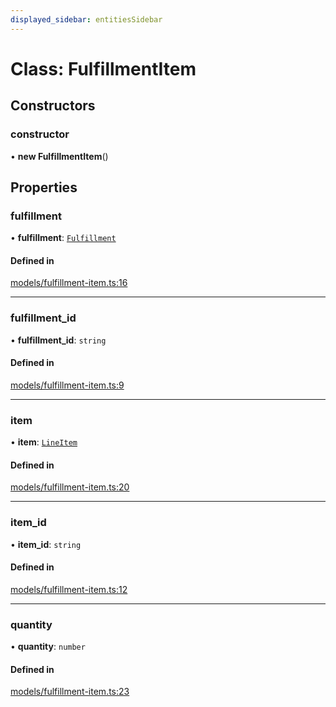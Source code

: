 ```yaml
---
displayed_sidebar: entitiesSidebar
---
```


# Class: FulfillmentItem

## Constructors

### constructor

• **new FulfillmentItem**()

## Properties

### fulfillment

• **fulfillment**: [`Fulfillment`](Fulfillment.md)

#### Defined in

[models/fulfillment-item.ts:16](https://github.com/medusajs/medusa/blob/c4c83c971/packages/medusa/src/models/fulfillment-item.ts#L16)

___

### fulfillment\_id

• **fulfillment\_id**: `string`

#### Defined in

[models/fulfillment-item.ts:9](https://github.com/medusajs/medusa/blob/c4c83c971/packages/medusa/src/models/fulfillment-item.ts#L9)

___

### item

• **item**: [`LineItem`](LineItem.md)

#### Defined in

[models/fulfillment-item.ts:20](https://github.com/medusajs/medusa/blob/c4c83c971/packages/medusa/src/models/fulfillment-item.ts#L20)

___

### item\_id

• **item\_id**: `string`

#### Defined in

[models/fulfillment-item.ts:12](https://github.com/medusajs/medusa/blob/c4c83c971/packages/medusa/src/models/fulfillment-item.ts#L12)

___

### quantity

• **quantity**: `number`

#### Defined in

[models/fulfillment-item.ts:23](https://github.com/medusajs/medusa/blob/c4c83c971/packages/medusa/src/models/fulfillment-item.ts#L23)
